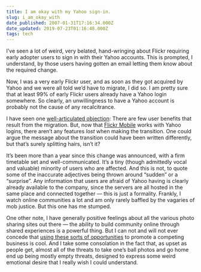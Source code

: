 ```yaml
---
title: I am okay with my Yahoo sign-in.
slug: i_am_okay_with
date_published: 2007-01-31T17:16:34.000Z
date_updated: 2019-07-23T01:16:48.000Z
tags: tech
---
```


I’ve seen a lot of weird, very belated, hand-wringing about Flickr requiring early adopter users to sign in with their Yahoo accounts. This is prompted, I understand, by those users having gotten an email letting them know about the required change.

Now, I was a very early Flickr user, and as soon as they got acquired by Yahoo and we were all told we’d have to migrate, I did so. I am pretty sure that at least 99% of early Flickr users already have a Yahoo login somewhere. So clearly, an unwillingness to have a Yahoo account is probably not the cause of any recalcitrance.

I have seen one [well-articulated objection](http://notes.torrez.org/2007/01/dear_old_skool_.html): There are few user benefits that result from the migration. But, now that [Flickr Mobile](http://m.flickr.com/) works with Yahoo logins, there aren’t any features *lost* when making the transition. One could argue the message about the transition could have been written differently, but that’s surely splitting hairs, isn’t it?

It’s been more than a year since this change was announced, with a firm timetable set and well-communicated. It’s a tiny (though admittedly vocal and valuable) minority of users who are affected. And this is not, to quote some of the inaccurate adjectives being thrown around “sudden” or a “surprise”. Any information that users are afraid of Yahoo having is clearly already available to the company, since the servers are all hosted in the same place and connected together — this is just a formality. Frankly, I watch online communities a lot and am only rarely baffled by the vagaries of mob justice. But this one has me stumped.

One other note, I have generally positive feelings about all the various photo sharing sites out there — the ability to build community online through shared experiences is a powerful thing. But I can not and will not ever concede that [using these sorts of opportunities](http://thomashawk.com/2007/01/theres-some-mighty-pissed-off-flickr.html) to promote a competing business is cool. And I take some consolation in the fact that, as upset as people get, almost all of the threats to take one’s ball photos and go home end up being mostly empty threats, designed to express some weird emotional desire that I really wish I could understand.
